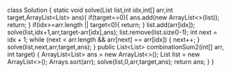 class Solution {
    static void solve(List<Integer> list,int idx,int[] arr,int target,ArrayList<List<Integer>> ans){
        if(target==0){
            ans.add(new ArrayList<>(list));
            return;
        }
        if(idx>=arr.length || target<0){
            return;
        }
        list.add(arr[idx]);
        solve(list,idx+1,arr,target-arr[idx],ans);
        list.remove(list.size()-1);
        int next = idx + 1;
        while (next < arr.length && arr[next] == arr[idx]) {
            next++;
        }
        solve(list,next,arr,target,ans);
    }
    public List<List<Integer>> combinationSum2(int[] arr, int target) {
        ArrayList<List<Integer>> ans = new ArrayList<>();
        List<Integer> list = new ArrayList<>();
        Arrays.sort(arr);
        solve(list,0,arr,target,ans);
        return ans;
    }
}